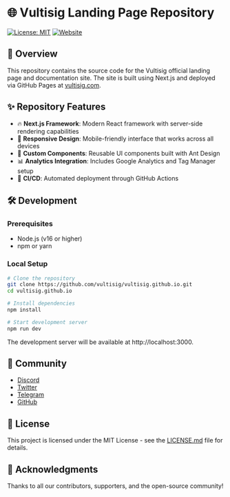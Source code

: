 # 🌐 Vultisig Landing Page Repository

[![License: MIT](https://img.shields.io/badge/License-MIT-blue.svg)](LICENSE.md)
[![Website](https://img.shields.io/badge/Website-Visit-brightgreen)](https://vultisig.com)

## 🚀 Overview

This repository contains the source code for the Vultisig official landing page and documentation site. The site is built using Next.js and deployed via GitHub Pages at [vultisig.com](https://vultisig.com).

## ✨ Repository Features

- 🔥 **Next.js Framework**: Modern React framework with server-side rendering capabilities
- 📱 **Responsive Design**: Mobile-friendly interface that works across all devices
- 🎨 **Custom Components**: Reusable UI components built with Ant Design
- 📊 **Analytics Integration**: Includes Google Analytics and Tag Manager setup
- 🔄 **CI/CD**: Automated deployment through GitHub Actions

## 🛠️ Development

### Prerequisites

- Node.js (v16 or higher)
- npm or yarn

### Local Setup

```bash
# Clone the repository
git clone https://github.com/vultisig/vultisig.github.io.git
cd vultisig.github.io

# Install dependencies
npm install

# Start development server
npm run dev
```

The development server will be available at http://localhost:3000.

## 🤝 Community

- [Discord](https://discord.gg/vultisig)
- [Twitter](https://twitter.com/vultisig)
- [Telegram](https://t.me/vultisig)
- [GitHub](https://github.com/vultisig)

## 📃 License

This project is licensed under the MIT License - see the [LICENSE.md](LICENSE.md) file for details.

## 🙏 Acknowledgments

Thanks to all our contributors, supporters, and the open-source community!
